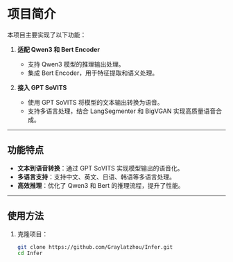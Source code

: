 # 项目简介

本项目主要实现了以下功能：

1. **适配 Qwen3 和 Bert Encoder**  
   - 支持 Qwen3 模型的推理输出处理。  
   - 集成 Bert Encoder，用于特征提取和语义处理。

2. **接入 GPT SoVITS**  
   - 使用 GPT SoVITS 将模型的文本输出转换为语音。  
   - 支持多语言处理，结合 LangSegmenter 和 BigVGAN 实现高质量语音合成。

---

## 功能特点

- **文本到语音转换**：通过 GPT SoVITS 实现模型输出的语音化。  
- **多语言支持**：支持中文、英文、日语、韩语等多语言处理。  
- **高效推理**：优化了 Qwen3 和 Bert 的推理流程，提升了性能。

---

## 使用方法

1. 克隆项目：
   ```bash
   git clone https://github.com/Graylatzhou/Infer.git
   cd Infer